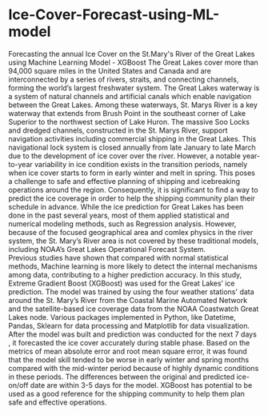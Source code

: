 # Ice-Cover-Forecast-using-ML-model
Forecasting the annual Ice Cover on the St.Mary's River of the Great Lakes using Machine Learning Model - XGBoost
The Great Lakes cover more than 94,000 square miles in the United States and Canada and are interconnected by a series of rivers, straits, and connecting channels, forming the world’s largest freshwater system. The Great Lakes waterway is a system of natural channels and artificial canals which enable navigation between the Great Lakes. Among these waterways, St. Marys River is a key waterway that extends from Brush Point in the southeast corner of Lake Superior to the northwest section of Lake Huron. The massive Soo Locks and dredged channels, constructed in the St. Marys River, support navigation activities including commercial shipping in the Great Lakes. This navigational lock system is closed annually from late January to late March due to the development of ice cover over the river. However, a notable year-to-year variability in ice condition exists in the transition periods, namely when ice cover starts to form in early winter and melt in spring. This poses a challenge to safe and effective planning of shipping and icebreaking operations around the region. Consequently, it is significant to find a way to predict the ice coverage in order to help the shipping community plan their schedule in advance.
While the ice prediction for Great Lakes has been done in the past several years, most of them applied statistical and numerical modeling methods, such as Regression analysis. However, because of the focused geographical area and comlex physics in the river system, the St. Mary’s River area is not covered by these traditional models, including NOAA’s Great Lakes Operational Forecast System.  
Previous studies have shown that compared with normal statistical methods, Machine learning is more likely to detect the internal mechanisms among data, contributing to a higher prediction accuracy. In this study, Extreme Gradient Boost (XGBoost) was used for the Great Lakes’ ice prediction. The model was trained by using the four weather stations' data around the St. Mary’s River from the Coastal Marine Automated Network and the satellite-based ice coverage data from the NOAA Coastwatch Great Lakes node. Various packages implemented in Python, like Datetime, Pandas, Sklearn for data processing and Matplotlib for data visualization.  
After the model was built and prediction was conducted for the next 7 days , it forecasted the ice cover accurately during stable phase. Based on the metrics of mean absolute error and root mean square error, it was found that the model skill tended to be worse in early winter and spring months compared with the mid-winter period because of highly dynamic conditions in these periods. The differences between the original and predicted ice-on/off date are within 3-5 days for the model. XGBoost has potential to be used as a good reference for the shipping community to help them plan safe and effective operations.
